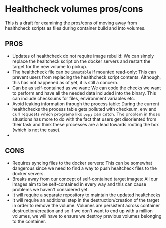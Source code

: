 # Healthcheck volumes pros/cons
This is a draft for examining the pros/cons of moving away from healthcheck scripts as files during container build and into volumes.

## PROS
* Updates of healthcheck do not require image rebuild: We can simply replace the healtcheck script on the docker servers and restart the target for the new volume to pickup.
* The healthcheck file can be `immutable` if mounted read-only: This can prevent users from replacing the healthcheck script contents. Although, this has not happened as of yet, it is still a concern.
* Can be as self-contained as we want: We can code the checks we want to perform and have all the needed data included into the binary. This can include checksums for files, environment variables etc.
* Avoid leaking information through the process table: During the current healthchecks the process table gets polluted with checksum, env and curl requests which programs like `pspy` can catch. The problem in these situations has more to do with the fact that users get disoriented from their task and think these processes are a lead towards rooting the box (which is not the case).
* 

## CONS
* Requires syncing files to the docker servers: This can be somewhat dangerous since we need to find a way to push healtcheck files to the docker servers.
* Breaks away from our concept of self-contained target images: All our images aim to be self-contained in every way and this can cause problems we haven't considered yet.
* It will require a separate repository to maintain the updated healtchecks
* It will require an additional step in the destruction/creation of the target in order to remove the volume. Volumes are persistent across container destruction/creation and so if we don't want to end up with a million volumes, we will have to ensure we destroy previous volumes belonging to the container.
